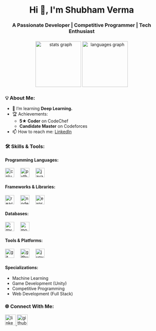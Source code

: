 <h1 align="center">Hi 👋, I'm Shubham Verma</h1>
<h3 align="center">A Passionate Developer | Competitive Programmer | Tech Enthusiast</h3>

###

<div align="center">
  <img src="https://github-readme-stats.vercel.app/api?username=skv-1180&hide_title=false&hide_rank=false&show_icons=true&include_all_commits=true&count_private=true&disable_animations=false&theme=dracula&title_color=00FF00&locale=en&hide_border=false" height="150" alt="stats graph"  />
  <img src="https://github-readme-stats.vercel.app/api/top-langs?username=skv-1180&locale=en&hide_title=false&layout=compact&card_width=320&langs_count=5&theme=dracula&title_color=00FF00&hide_border=false" height="150" alt="languages graph"  />
</div>

###

### 💡 About Me:
- 🌱 I’m learning **Deep Learning.**
- 🏆 Achievements:
  - **5★ Coder** on CodeChef
  - **Candidate Master** on Codeforces
- 📫 How to reach me: [LinkedIn](https://www.linkedin.com/in/shubhamkrverma/)

###

### 🛠️ Skills & Tools:
#### Programming Languages:
<div align="left">
  <img src="https://cdn.jsdelivr.net/gh/devicons/devicon/icons/cplusplus/cplusplus-original.svg" height="30" alt="cplusplus logo" />
  <img width="12" />
  <img src="https://cdn.jsdelivr.net/gh/devicons/devicon/icons/python/python-original.svg" height="30" alt="python logo" />
  <img width="12" />
  <img src="https://cdn.jsdelivr.net/gh/devicons/devicon/icons/javascript/javascript-original.svg" height="30" alt="javascript logo" />
</div>

#### Frameworks & Libraries:
<div align="left">
  <img src="https://cdn.jsdelivr.net/gh/devicons/devicon/icons/react/react-original.svg" height="30" alt="react logo" />
  <img width="12" />
  <img src="https://cdn.jsdelivr.net/gh/devicons/devicon/icons/nodejs/nodejs-original.svg" height="30" alt="nodejs logo" />
  <img width="12" />
  <img src="https://cdn.jsdelivr.net/gh/devicons/devicon/icons/express/express-original.svg" height="30" alt="express logo" />
</div>

#### Databases:
<div align="left">
  <img src="https://cdn.jsdelivr.net/gh/devicons/devicon/icons/mysql/mysql-original.svg" height="30" alt="mysql logo" />
  <img width="12" />
  <img src="https://cdn.jsdelivr.net/gh/devicons/devicon/icons/mongodb/mongodb-original.svg" height="30" alt="mongodb logo" />
</div>

#### Tools & Platforms:
<div align="left">
  <img src="https://cdn.jsdelivr.net/gh/devicons/devicon/icons/git/git-original.svg" height="30" alt="git logo" />
  <img width="12" />
  <img src="https://cdn.jsdelivr.net/gh/devicons/devicon/icons/github/github-original.svg" height="30" alt="github logo" />
  <img width="12" />
  <img src="https://cdn.jsdelivr.net/gh/devicons/devicon/icons/jupyter/jupyter-original.svg" height="30" alt="jupyter logo" />
</div>

#### Specializations:
- Machine Learning
- Game Development (Unity)
- Competitive Programming
- Web Development (Full Stack)

###

### 🌐 Connect With Me:
<div align="left">
  <a href="https://www.linkedin.com/in/shubhamkrverma/" target="_blank">
    <img src="https://img.shields.io/badge/LinkedIn-0077B5?logo=linkedin&logoColor=white&style=for-the-badge" height="35" alt="linkedin logo" />
  </a>
  <a href="https://github.com/skv-1180" target="_blank">
    <img src="https://img.shields.io/badge/GitHub-181717?logo=github&logoColor=white&style=for-the-badge" height="35" alt="github logo" />
  </a>
</div>

###

